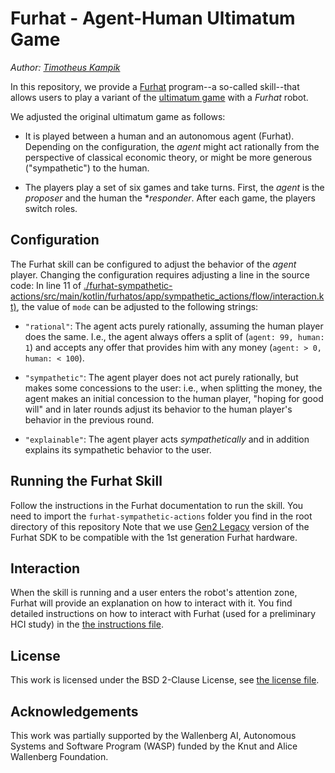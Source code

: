 # Furhat - Agent-Human Ultimatum Game
*Author: [Timotheus Kampik](https://github.com/TimKam/)*

In this repository, we provide a [Furhat](https://www.furhatrobotics.com/) program--a so-called skill--that allows users to play a variant of the [ultimatum game](https://en.wikipedia.org/wiki/Ultimatum_game) with a *Furhat* robot.

We adjusted the original ultimatum game as follows:

* It is played between a human and an autonomous agent (Furhat). Depending on the configuration, the *agent* might act rationally from the perspective of classical economic theory, or might be more generous ("sympathetic") to the human.

* The players play a set of six games and take turns. First, the *agent* is the *proposer* and the human the **responder*.  After each game, the players switch roles.


## Configuration
The Furhat skill can be configured to adjust the behavior of the *agent* player.
Changing the configuration requires adjusting a line in the source code:
In line 11 of [./furhat-sympathetic-actions/src/main/kotlin/furhatos/app/sympathetic_actions/flow/interaction.kt)](./furhat-sympathetic-actions/src/main/kotlin/furhatos/app/sympathetic_actions/flow/interaction.kt), the value of ``mode`` can be adjusted to the following strings:

* ``"rational"``: The agent acts purely rationally, assuming the human player does the same. I.e., the agent always offers a split of (``agent: 99, human: 1``) and accepts any offer that provides him with any money (``agent: > 0, human: < 100``).

* ``"sympathetic"``: The agent player does not act purely rationally, but makes some concessions to the user: i.e., when splitting the money, the agent makes an initial concession to the human player, "hoping for good will" and in later rounds adjust its behavior to the human player's behavior in the previous round.

* ``"explainable"``: The agent player acts *sympathetically* and in addition explains its sympathetic behavior to the user.


## Running the Furhat Skill
Follow the instructions in the Furhat documentation to run the skill.
You need to import the ``furhat-sympathetic-actions`` folder you find in the root directory of this repository
Note that we use [Gen2 Legacy](https://docs.furhat.io/legacy/) version of the Furhat SDK to be compatible with the 1st generation Furhat hardware.


## Interaction
When the skill is running and a user enters the robot's attention zone, Furhat will provide an explanation on how to interact with it.
You find detailed instructions on how to interact with Furhat (used for a preliminary HCI study) in the [the instructions file](./Instructions.md).


## License
This work is licensed under the BSD 2-Clause License, see [the license file](./LICENSE).


## Acknowledgements
This work was partially supported by the Wallenberg AI, Autonomous Systems and Software Program (WASP) funded by the Knut and Alice Wallenberg Foundation.